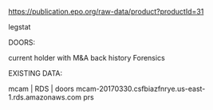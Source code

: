 https://publication.epo.org/raw-data/product?productId=31

legstat




DOORS:

current holder with M&A back history 
Forensics


EXISTING DATA:

mcam | RDS | doors
mcam-20170330.csfbiazfnrye.us-east-1.rds.amazonaws.com
prs
